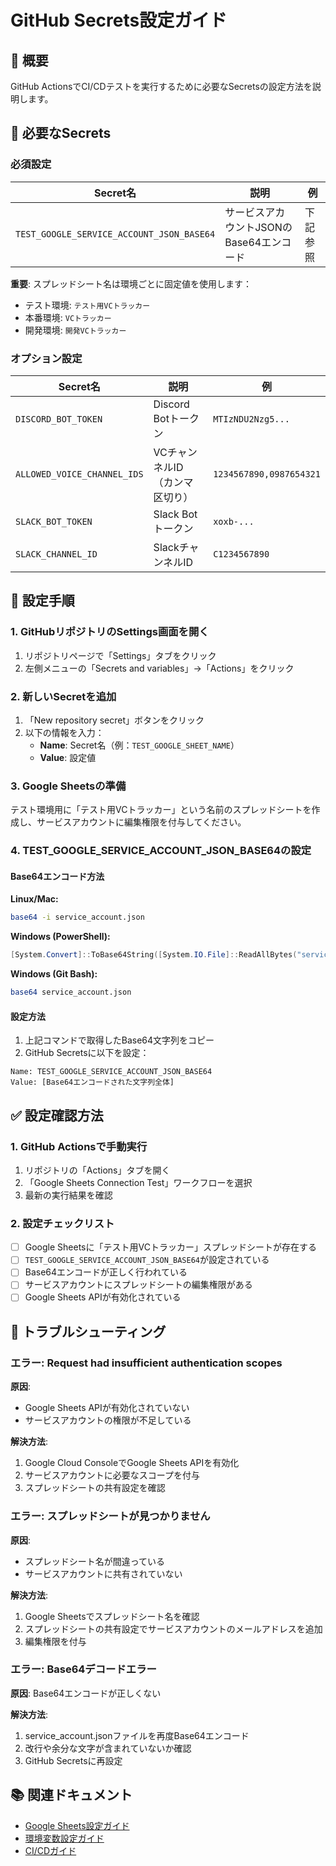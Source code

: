 # GitHub Secrets設定ガイド

## 📌 概要
GitHub ActionsでCI/CDテストを実行するために必要なSecretsの設定方法を説明します。

## 🔑 必要なSecrets

### 必須設定

| Secret名 | 説明 | 例 |
|----------|------|-----|
| `TEST_GOOGLE_SERVICE_ACCOUNT_JSON_BASE64` | サービスアカウントJSONのBase64エンコード | 下記参照 |

**重要**: スプレッドシート名は環境ごとに固定値を使用します：
- テスト環境: `テスト用VCトラッカー`
- 本番環境: `VCトラッカー`
- 開発環境: `開発VCトラッカー`

### オプション設定

| Secret名 | 説明 | 例 |
|----------|------|-----|
| `DISCORD_BOT_TOKEN` | Discord Botトークン | `MTIzNDU2Nzg5...` |
| `ALLOWED_VOICE_CHANNEL_IDS` | VCチャンネルID（カンマ区切り） | `1234567890,0987654321` |
| `SLACK_BOT_TOKEN` | Slack Botトークン | `xoxb-...` |
| `SLACK_CHANNEL_ID` | SlackチャンネルID | `C1234567890` |

## 📝 設定手順

### 1. GitHubリポジトリのSettings画面を開く

1. リポジトリページで「Settings」タブをクリック
2. 左側メニューの「Secrets and variables」→「Actions」をクリック

### 2. 新しいSecretを追加

1. 「New repository secret」ボタンをクリック
2. 以下の情報を入力：
   - **Name**: Secret名（例：`TEST_GOOGLE_SHEET_NAME`）
   - **Value**: 設定値

### 3. Google Sheetsの準備

テスト環境用に「テスト用VCトラッカー」という名前のスプレッドシートを作成し、サービスアカウントに編集権限を付与してください。

### 4. TEST_GOOGLE_SERVICE_ACCOUNT_JSON_BASE64の設定

#### Base64エンコード方法

**Linux/Mac:**
```bash
base64 -i service_account.json
```

**Windows (PowerShell):**
```powershell
[System.Convert]::ToBase64String([System.IO.File]::ReadAllBytes("service_account.json"))
```

**Windows (Git Bash):**
```bash
base64 service_account.json
```

#### 設定方法

1. 上記コマンドで取得したBase64文字列をコピー
2. GitHub Secretsに以下を設定：
```
Name: TEST_GOOGLE_SERVICE_ACCOUNT_JSON_BASE64
Value: [Base64エンコードされた文字列全体]
```

## ✅ 設定確認方法

### 1. GitHub Actionsで手動実行

1. リポジトリの「Actions」タブを開く
2. 「Google Sheets Connection Test」ワークフローを選択
3. 最新の実行結果を確認

### 2. 設定チェックリスト

- [ ] Google Sheetsに「テスト用VCトラッカー」スプレッドシートが存在する
- [ ] `TEST_GOOGLE_SERVICE_ACCOUNT_JSON_BASE64`が設定されている
- [ ] Base64エンコードが正しく行われている
- [ ] サービスアカウントにスプレッドシートの編集権限がある
- [ ] Google Sheets APIが有効化されている

## 🔧 トラブルシューティング

### エラー: Request had insufficient authentication scopes

**原因**: 
- Google Sheets APIが有効化されていない
- サービスアカウントの権限が不足している

**解決方法**:
1. Google Cloud ConsoleでGoogle Sheets APIを有効化
2. サービスアカウントに必要なスコープを付与
3. スプレッドシートの共有設定を確認

### エラー: スプレッドシートが見つかりません

**原因**: 
- スプレッドシート名が間違っている
- サービスアカウントに共有されていない

**解決方法**:
1. Google Sheetsでスプレッドシート名を確認
2. スプレッドシートの共有設定でサービスアカウントのメールアドレスを追加
3. 編集権限を付与

### エラー: Base64デコードエラー

**原因**: Base64エンコードが正しくない

**解決方法**:
1. service_account.jsonファイルを再度Base64エンコード
2. 改行や余分な文字が含まれていないか確認
3. GitHub Secretsに再設定

## 📚 関連ドキュメント

- [Google Sheets設定ガイド](./setup/GOOGLE_SHEETS_SETUP.md)
- [環境変数設定ガイド](./ENV_SETUP.md)
- [CI/CDガイド](./CI_CD.md)